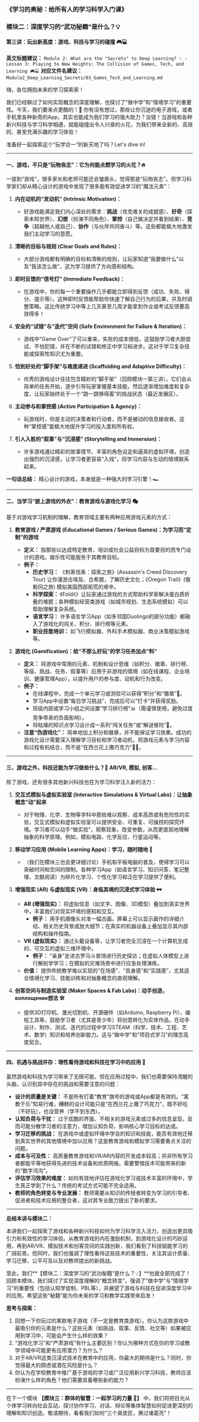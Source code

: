 ### 《学习的奥秘：给所有人的学习科学入门课》
### 模块二：深度学习的“武功秘籍”是什么？💡
#### 第三讲：玩出新高度：游戏、科技与学习的碰撞 🎮💻

**英文标题建议：** `Module 2: What are the "Secrets" to Deep Learning? 💡 - Lesson 3: Playing to New Heights: The Collision of Games, Tech, and Learning 🎮💻`
**对应文件名建议：** `Module2_Deep_Learning_Secrets/03_Games_Tech_and_Learning.md`

嗨，各位拥抱未来的学习探索家！

我们已经聊过了如何实现概念的深度理解，也探讨了“做中学”和“情境学习”的重要性。今天，我们要来点更酷的！🚀 你有没有想过，那些让你沉迷的电子游戏，或者手机里各种新奇的App，其实也能成为我们学习的强大助力？没错！当游戏和各种新兴科技与学习科学相遇，就能碰撞出令人兴奋的火花，为我们带来全新的、高效的、甚至充满乐趣的学习体验！

准备好一起探索这个“玩学合一”的新天地了吗？Let's dive in!

---

#### **一、游戏，不只是“玩物丧志”：它为何能点燃学习的火花？🔥**

一提到“游戏”，很多家长和老师可能还会皱眉头，觉得那是“玩物丧志”。但学习科学家们却从精心设计的游戏中发现了很多能有效促进学习的“魔法元素”：

1.  **内在动机的“发动机” (Intrinsic Motivation)：**
    * 好游戏能满足我们内心深处的需求：**挑战**（攻克难关的成就感）、**好奇**（探索未知世界）、**幻想**（扮演不同角色）、**掌控**（自己做决定并看到结果）、**竞争**（超越他人或自己）、**协作**（与伙伴共同奋斗）等。这些都能极大地激发我们主动学习的意愿。

2.  **清晰的目标与规则 (Clear Goals and Rules)：**
    * 大部分游戏都有明确的目标和清晰的规则，让玩家知道“我要做什么”以及“我该怎么做”，这为学习提供了方向感和结构。

3.  **即时反馈的“信号灯” (Immediate Feedback)：**
    * 在游戏中，你的每一个重要操作几乎都能立即得到反馈（成功、失败、得分、提示等）。这种即时反馈能帮助你快速了解自己行为的后果，并及时调整策略。这比传统学习中等上几天甚至几周才能拿到作业或考试反馈要高效得多！

4.  **安全的“试错”与“迭代”空间 (Safe Environment for Failure & Iteration)：**
    * 游戏中“Game Over”了可以重来，失败的成本很低。这鼓励学习者大胆尝试、不怕犯错，并在不断的试错和修正中学习和进步。这对于学习复杂技能或探索性知识尤为重要。

5.  **恰到好处的“脚手架”与难度递进 (Scaffolding and Adaptive Difficulty)：**
    * 优秀的游戏设计往往包含精妙的“脚手架”（回顾模块一第三讲）。它们会从简单的任务开始，逐步引导玩家掌握基本技能，然后逐渐增加难度和复杂度，让玩家始终处于一个“跳一跳够得着”的挑战状态（最近发展区）。

6.  **主动参与和掌控感 (Active Participation & Agency)：**
    * 玩游戏时，你是主动的决策者和行动者，而不是被动的信息接收者。这种“掌控感”能极大地提升学习的投入度和所有权。

7.  **引人入胜的“叙事”与“沉浸感” (Storytelling and Immersion)：**
    * 许多游戏通过精彩的故事情节、丰富的角色设定和逼真的虚拟环境，创造出强烈的沉浸感，让学习者更容易“入戏”，将学习内容与生动的情境联系起来。

**一句话总结：** 精心设计的游戏，本身就是一种强大的学习引擎！🏎️

---

#### **二、当学习“披上游戏的外衣”：教育游戏与游戏化学习 🎭**

基于对游戏学习机制的理解，教育领域主要有两种应用游戏元素的方式：

1.  **教育游戏 / 严肃游戏 (Educational Games / Serious Games)：为学习而“定制”的游戏**
    * **定义：** 指那些以达成特定教育、培训或社会公益目标为首要目的而专门设计的游戏。娱乐性可能服务于其教育目标。
    * **例子：**
        * **历史学习：** 《刺客信条：探索之旅》(Assassin's Creed Discovery Tour) 让你漫游古埃及、古希腊，了解历史文化；《Oregon Trail》(俄勒冈之旅) 模拟美国西部拓荒的艰辛。
        * **科学探索：** 《Foldit》让玩家通过游戏的方式帮助科学家解决蛋白质折叠的难题；各种模拟经营类游戏（如城市规划、生态系统模拟）可以帮助理解复杂系统。
        * **语言学习：** 许多语言学习App（如多邻国Duolingo的部分功能）都融入了游戏化的闯关、积分、排行榜等元素。
        * **职业技能培训：** 如飞行模拟器、外科手术模拟器、商业决策模拟游戏等。

2.  **游戏化 (Gamification)：给“不那么好玩”的学习任务加点“料”**
    * **定义：** 将游戏中常用的元素、机制和设计思维（如积分、徽章、排行榜、等级、挑战、任务、叙事等）应用于非游戏的情境（如在线课程、企业培训、健康管理App），以提升用户的参与度、动机和行为改变。
    * **例子：**
        * 在线课程中，完成一个单元学习或测验可以获得“积分”和“徽章”🏅。
        * 学习App中设置“每日学习挑战”，完成后可以“打卡”并获得奖励。
        * 班级内部或学习小组之间设置“学习排行榜”📊（需谨慎使用，避免过度竞争带来的负面影响）。
        * 将枯燥的知识点学习设计成一系列“闯关任务”或“解谜冒险”📜。
    * **注意“伪游戏化”：** 简单地加上积分和徽章，并不能保证学习效果。成功的游戏化设计需要深入理解学习目标和学习者动机，将游戏元素与学习内容和过程有机结合，而不是“在西兰花上撒巧克力”🥦🍫。

---

#### **三、游戏之外，科技还能为学习做些什么？🤖 AR/VR, 模拟, 创客…**

除了游戏，还有很多其他新兴科技也在为学习科学注入新的活力：

1.  **交互式模拟与虚拟实验室 (Interactive Simulations & Virtual Labs)：让抽象概念“动”起来**
    * 对于物理、化学、生物等学科中那些难以观察、成本高昂或有危险性的实验，交互式模拟和虚拟实验室可以提供安全、可重复、可操控的探究环境。学习者可以动手“做实验”，观察现象，改变参数，从而更直观地理解抽象的科学原理。例如，模拟电路、化学反应、行星运动等。

2.  **移动学习应用 (Mobile Learning Apps)：学习，随时随地 🤳**
    * （我们在模块三也会更详细讨论）手机和平板电脑的普及，使得学习可以突破时间和空间的限制。各种学习App（如语言学习、知识问答、笔记整理、文献阅读）为碎片化学习、个性化学习和泛在学习提供了便利。

3.  **增强现实 (AR) 与虚拟现实 (VR)：身临其境的沉浸式学习体验 🕶️**
    * **AR (增强现实)：** 将虚拟信息（如文字、图像、3D模型）叠加到真实世界中，丰富我们对现实环境的感知和交互。
        * **例子：** 用手机摄像头对准一幅古画，屏幕上可以显示画作的详细介绍、相关历史背景或放大细节；在真实的机器设备上叠加显示其内部结构和操作指南。
    * **VR (虚拟现实)：** 通过头戴设备等，让学习者完全沉浸在一个计算机生成的、可交互的虚拟三维环境中。
        * **例子：** “亲身”走进古罗马斗兽场进行历史探访；在虚拟人体模型上进行解剖学学习；在模拟的灾难场景中进行应急处理演练。
    * **价值：** 提供传统教学难以实现的“在场感”、“具身感”和“实践感”，尤其适合情境化学习、技能训练和对抽象概念的直观理解。

4.  **创客空间与制造实验室 (Maker Spaces & Fab Labs)：动手创造， воплощение想法 🛠️**
    * 提供3D打印机、激光切割机、开源硬件（如Arduino, Raspberry Pi）、编程工具等，鼓励学习者（尤其是青少年）将创意转化为实体作品，在动手设计、制作、测试、迭代的过程中学习STEAM（科学、技术、工程、艺术、数学）知识和培养创新能力。这与“做中学”和“项目式学习”的理念高度契合。

---

#### **四、机遇与挑战并存：理性看待游戏和科技在学习中的应用 🤔**

虽然游戏和科技为学习带来了无限可能，但在应用过程中，我们也需要保持清醒的头脑，认识到其中存在的挑战和需要注意的问题：

* **设计的质量是关键：** 不是所有打着“教育”旗号的游戏或App都是有效的。“寓教于乐”知易行难，糟糕的设计可能只是“在西兰花上撒了巧克力”，既不好吃（不好玩），也没营养（学不到东西）。
* **认知负荷与干扰：** 过于炫酷的界面、不相关的游戏元素或过多的信息呈现，反而可能分散学习者的注意力，增加认知负荷，影响核心学习目标的达成。
* **学习迁移的挑战：** 在游戏中或虚拟环境中学会的知识和技能，能否有效地迁移到真实世界的其他情境中加以应用？这是教育游戏和模拟学习需要重点关注的问题。
* **成本与可及性：** 高质量教育游戏和VR/AR内容的开发成本较高；并非所有学习者都能平等地获得先进的技术设备和优质网络。需要警惕技术可能带来的新的“数字鸿沟”。
* **评估学习效果的难度：** 如何有效地评估在游戏化学习或技术丰富的环境中，学生真正学到了什么？传统的考试方式可能不完全适用。
* **教师的角色转变与专业发展：** 教师需要从知识的传授者转变为学习的引导者、促进者和技术应用的整合者，这对其专业能力提出了新的要求。

---

**总结本讲与模块二：**

本讲我们一起探索了游戏和各种新兴科技如何为学习科学注入活力，创造出更具吸引力和有效性的学习体验。从教育游戏的内在激励机制，到游戏化设计的巧妙运用，再到AR/VR、模拟技术和创客空间的实践创新，我们看到了科技赋能学习的广阔前景。但同时，我们也强调了理性看待这些技术的重要性，关注其设计质量、学习迁移、公平可及以及对教师提出的新挑战。

至此，我们**【模块二：深度学习的“武功秘籍”是什么？💡】**也就全部完成了！回顾本模块，我们探讨了实现深度理解的“概念转变”，强调了“做中学”与“情境学习”的重要性（包括认知学徒制、PBL等），并展望了游戏与科技在促进深度学习中的应用。希望这些“秘籍”能为你未来的学习和教学实践带来启发！

**思考与探索：**

1.  回想一下你玩过的某款电子游戏（不一定是教育类游戏）。你认为这款游戏中最吸引你的元素是什么？这些元素（如挑战、叙事、反馈、社交等）如果被应用到学习中，可能会产生什么样的效果？
2.  “游戏化学习”和“严肃游戏”有什么主要区别？你认为哪种方式在你的学习或教学领域中可能更有应用潜力？为什么？
3.  对于AR/VR这类沉浸式技术在教育中的应用，你最大的期待是什么？同时，你觉得最大的顾虑或潜在风险是什么？
4.  你认为在学校教育中推广基于游戏的学习或广泛应用新兴学习科技，教师应该扮演什么样的角色？他们需要具备哪些新的能力？

---

在下一个模块 **【模块三：群体的智慧：一起学习的力量 🤝】** 中，我们将把目光从个体学习转向社会互动，探讨协作学习、对话、辩论等集体智慧如何促进更深刻的理解和知识创造。敬请期待，看看我们如何“三个臭皮匠，赛过诸葛亮”！
